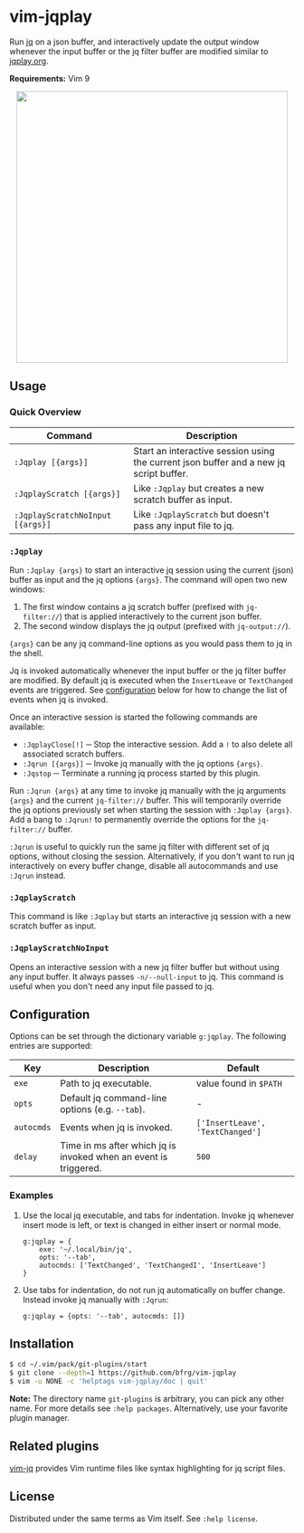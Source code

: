 # vim-jqplay

Run [jq][jq] on a json buffer, and interactively update the output window
whenever the input buffer or the jq filter buffer are modified similar to
[jqplay.org][jqplay].

**Requirements:** Vim 9

<dl>
  <p align="center">
  <a href="https://asciinema.org/a/276970">
    <img src="https://asciinema.org/a/276970.png" width="480">
  </a>
  </p>
</dl>


## Usage

### Quick Overview

| Command                          | Description                                                                            |
| -------------------------------- | -------------------------------------------------------------------------------------- |
| `:Jqplay [{args}]`               | Start an interactive session using the current json buffer and a new jq script buffer. |
| `:JqplayScratch [{args}]`        | Like `:Jqplay` but creates a new scratch buffer as input.                              |
| `:JqplayScratchNoInput [{args}]` | Like `:JqplayScratch` but doesn't pass any input file to jq.                           |

### `:Jqplay`

Run `:Jqplay {args}` to start an interactive jq session using the current (json)
buffer as input and the jq options `{args}`. The command will open two new
windows:
1. The first window contains a jq scratch buffer (prefixed with `jq-filter://`)
   that is applied interactively to the current json buffer.
2. The second window displays the jq output (prefixed with `jq-output://`).

`{args}` can be any jq command-line options as you would pass them to jq in the
shell.

Jq is invoked automatically whenever the input buffer or the jq filter buffer
are modified. By default jq is executed when the `InsertLeave` or `TextChanged`
events are triggered. See [configuration](#configuration) below for how to
change the list of events when jq is invoked.

Once an interactive session is started the following commands are available:
* `:JqplayClose[!]` ─ Stop the interactive session. Add a `!` to also delete all
  associated scratch buffers.
* `:Jqrun [{args}]` ─ Invoke jq manually with the jq options `{args}`.
* `:Jqstop` ─ Terminate a running jq process started by this plugin.

Run `:Jqrun {args}` at any time to invoke jq manually with the jq arguments
`{args}` and the current `jq-filter://` buffer. This will temporarily override
the jq options previously set when starting the session with `:Jqplay {args}`.
Add a bang to `:Jqrun!` to permanently override the options for the
`jq-filter://` buffer.

`:Jqrun` is useful to quickly run the same jq filter with different set of jq
options, without closing the session. Alternatively, if you don't want to run jq
interactively on every buffer change, disable all autocommands and use `:Jqrun`
instead.

### `:JqplayScratch`

This command is like `:Jqplay` but starts an interactive jq session with a new
scratch buffer as input.

### `:JqplayScratchNoInput`

Opens an interactive session with a new jq filter buffer but without using any
input buffer. It always passes `-n/--null-input` to jq. This command is useful
when you don't need any input file passed to jq.


## Configuration

Options can be set through the dictionary variable `g:jqplay`. The following
entries are supported:

| Key        | Description                                                      | Default                          |
| ---------- | ---------------------------------------------------------------- | -------------------------------- |
| `exe`      | Path to jq executable.                                           | value found in `$PATH`           |
| `opts`     | Default jq command-line options (e.g. `--tab`).                  | -                                |
| `autocmds` | Events when jq is invoked.                                       | `['InsertLeave', 'TextChanged']` |
| `delay`    | Time in ms after which jq is invoked when an event is triggered. | `500`                            |

### Examples

1. Use the local jq executable, and tabs for indentation. Invoke jq whenever
   insert mode is left, or text is changed in either insert or normal mode.
   ```vim
   g:jqplay = {
       exe: '~/.local/bin/jq',
       opts: '--tab',
       autocmds: ['TextChanged', 'TextChangedI', 'InsertLeave']
   }
   ```
2. Use tabs for indentation, do not run jq automatically on buffer change.
   Instead invoke jq manually with `:Jqrun`:
   ```vim
   g:jqplay = {opts: '--tab', autocmds: []}
   ```


## Installation

```bash
$ cd ~/.vim/pack/git-plugins/start
$ git clone --depth=1 https://github.com/bfrg/vim-jqplay
$ vim -u NONE -c 'helptags vim-jqplay/doc | quit'
```
**Note:** The directory name `git-plugins` is arbitrary, you can pick any other
name. For more details see `:help packages`. Alternatively, use your favorite
plugin manager.


## Related plugins

[vim-jq][vim-jq] provides Vim runtime files like syntax highlighting for jq
script files.


## License

Distributed under the same terms as Vim itself. See `:help license`.

[jq]: https://github.com/stedolan/jq
[jqplay]: https://jqplay.org
[vim-jq]: https://github.com/bfrg/vim-jq
